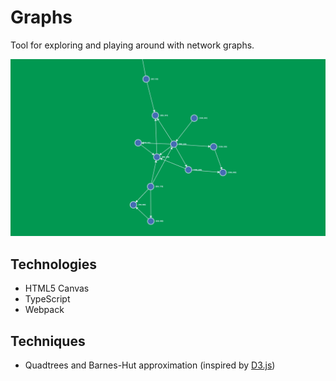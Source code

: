# Graphs

Tool for exploring and playing around with network graphs.

[![Click to go to app](readme/screenshot.png)](https://aa-graphs.herokuapp.com/)

## Technologies

- HTML5 Canvas
- TypeScript
- Webpack

## Techniques

- Quadtrees and Barnes-Hut approximation (inspired by [D3.js](https://github.com/d3/d3-force#many-body))

